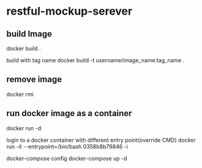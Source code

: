 # restful-mockup-serever


build Image
-------------

docker build .

build with tag name
docker build -t username/image_name:tag_name .

remove image
-------------
docker rmi <imageName>

run docker image as a container
-------------------------------

docker run -d <imageId>

login to a docker container with different entry point(override CMD)
docker run -it --entrypoint=/bin/bash  0358b8b79846 -i


docker-compose config
docker-compose up -d